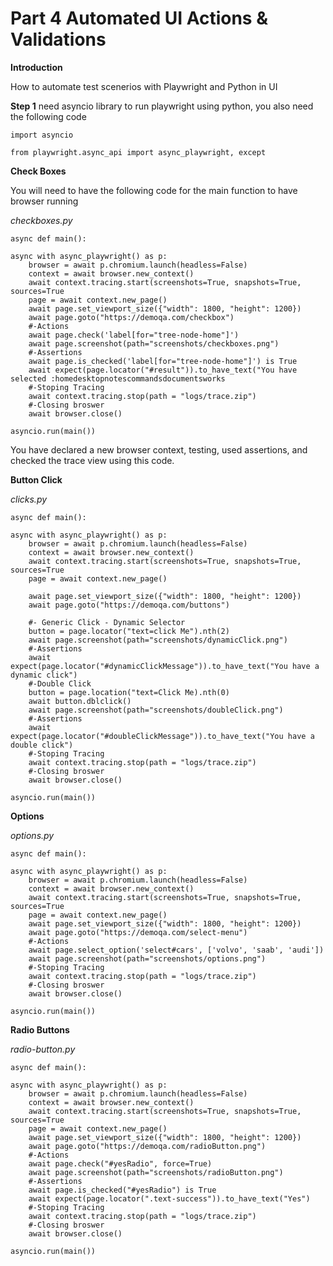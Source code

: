 # **Part 4 Automated UI Actions & Validations**

**Introduction**

How to automate test scenerios with Playwright and Python in UI

**Step 1**
need asyncio library to run playwright using python, you also need the following code

`import asyncio`

`from playwright.async_api import async_playwright, except` 

[]()**Check Boxes**

You will need to have the following code for the main function to have browser running

*checkboxes.py*

`async def main():`
	
	async with async_playwright() as p:
		browser = await p.chromium.launch(headless=False)
		context = await browser.new_context()
		await context.tracing.start(screenshots=True, snapshots=True, sources=True
		page = await context.new_page()
		await page.set_viewport_size({"width": 1800, "height": 1200})
		await page.goto("https://demoqa.com/checkbox")
		#-Actions
		await page.check('label[for="tree-node-home"]')
		await page.screenshot(path="screenshots/checkboxes.png")
		#-Assertions
		await page.is_checked('label[for="tree-node-home"]') is True
		await expect(page.locator("#result")).to_have_text("You have selected :homedesktopnotescommandsdocumentsworks
		#-Stoping Tracing
		await context.tracing.stop(path = "logs/trace.zip")
		#-Closing broswer 
		await browser.close()
`asyncio.run(main())`

You have declared a new browser context, testing, used assertions, and checked the trace view using this code.


[]()**Button Click**

*clicks.py*

`async def main():`

	async with async_playwright() as p:
		browser = await p.chromium.launch(headless=False)
		context = await browser.new_context()
		await context.tracing.start(screenshots=True, snapshots=True, sources=True
		page = await context.new_page()
		
		await page.set_viewport_size({"width": 1800, "height": 1200})
		await page.goto("https://demoqa.com/buttons")
		
		#- Generic Click - Dynamic Selector
		button = page.locator("text=click Me").nth(2)
		await page.screenshot(path="screenshots/dynamicClick.png")
		#-Assertions
		await expect(page.locator("#dynamicClickMessage")).to_have_text("You have a dynamic click")
		#-Double Click
		button = page.location("text=Click Me).nth(0)
		await button.dblclick()
		await page.screenshot(path="screenshots/doubleClick.png")
		#-Assertions
		await expect(page.locator("#doubleClickMessage")).to_have_text("You have a double click")
		#-Stoping Tracing
		await context.tracing.stop(path = "logs/trace.zip")
		#-Closing broswer 
		await browser.close()
`asyncio.run(main())`


[]()**Options**

*options.py*

`async def main():`
	
	async with async_playwright() as p:
		browser = await p.chromium.launch(headless=False)
		context = await browser.new_context()
		await context.tracing.start(screenshots=True, snapshots=True, sources=True
		page = await context.new_page()
		await page.set_viewport_size({"width": 1800, "height": 1200})
		await page.goto("https://demoqa.com/select-menu")
		#-Actions
		await page.select_option('select#cars', ['volvo', 'saab', 'audi'])
		await page.screenshot(path="screenshots/options.png")
		#-Stoping Tracing
		await context.tracing.stop(path = "logs/trace.zip")
		#-Closing broswer 
		await browser.close()
`asyncio.run(main())`



[]()**Radio Buttons**

*radio-button.py*

`async def main():`
	
	async with async_playwright() as p:
		browser = await p.chromium.launch(headless=False)
		context = await browser.new_context()
		await context.tracing.start(screenshots=True, snapshots=True, sources=True
		page = await context.new_page()
		await page.set_viewport_size({"width": 1800, "height": 1200})
		await page.goto("https://demoqa.com/radioButton.png")
		#-Actions
		await page.check("#yesRadio", force=True)
		await page.screenshot(path="screenshots/radioButton.png")
		#-Assertions
		await page.is_checked("#yesRadio") is True
		await expect(page.locator(".text-success")).to_have_text("Yes")
		#-Stoping Tracing
		await context.tracing.stop(path = "logs/trace.zip")
		#-Closing broswer 
		await browser.close()
`asyncio.run(main())`

